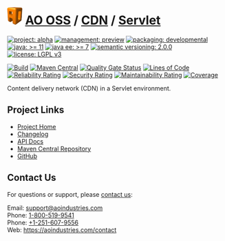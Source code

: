 # [<img src="ao-logo.png" alt="AO Logo" width="35" height="40">](https://github.com/ao-apps) [AO OSS](https://github.com/ao-apps/ao-oss) / [CDN](https://github.com/ao-apps/ao-cdn) / [Servlet](https://github.com/ao-apps/ao-cdn-servlet)

[![project: alpha](https://oss.aoapps.com/ao-badges/project-alpha.svg)](https://aoindustries.com/life-cycle#project-alpha)
[![management: preview](https://oss.aoapps.com/ao-badges/management-preview.svg)](https://aoindustries.com/life-cycle#management-preview)
[![packaging: developmental](https://oss.aoapps.com/ao-badges/packaging-developmental.svg)](https://aoindustries.com/life-cycle#packaging-developmental)  
[![java: &gt;= 11](https://oss.aoapps.com/ao-badges/java-11.svg)](https://docs.oracle.com/en/java/javase/11/)
[![java ee: &gt;= 7](https://oss.aoapps.com/ao-badges/javaee-7.svg)](https://docs.oracle.com/javaee/7/)
[![semantic versioning: 2.0.0](https://oss.aoapps.com/ao-badges/semver-2.0.0.svg)](https://semver.org/spec/v2.0.0.html)
[![license: LGPL v3](https://oss.aoapps.com/ao-badges/license-lgpl-3.0.svg)](https://www.gnu.org/licenses/lgpl-3.0)

[![Build](https://github.com/ao-apps/ao-cdn-servlet/workflows/Build/badge.svg?branch=master)](https://github.com/ao-apps/ao-cdn-servlet/actions?query=workflow%3ABuild)
[![Maven Central](https://maven-badges.herokuapp.com/maven-central/com.aoapps/ao-cdn-servlet/badge.svg)](https://maven-badges.herokuapp.com/maven-central/com.aoapps/ao-cdn-servlet)
[![Quality Gate Status](https://sonarcloud.io/api/project_badges/measure?branch=master&project=com.aoapps%3Aao-cdn-servlet&metric=alert_status)](https://sonarcloud.io/dashboard?branch=master&id=com.aoapps%3Aao-cdn-servlet)
[![Lines of Code](https://sonarcloud.io/api/project_badges/measure?branch=master&project=com.aoapps%3Aao-cdn-servlet&metric=ncloc)](https://sonarcloud.io/component_measures?branch=master&id=com.aoapps%3Aao-cdn-servlet&metric=ncloc)  
[![Reliability Rating](https://sonarcloud.io/api/project_badges/measure?branch=master&project=com.aoapps%3Aao-cdn-servlet&metric=reliability_rating)](https://sonarcloud.io/component_measures?branch=master&id=com.aoapps%3Aao-cdn-servlet&metric=Reliability)
[![Security Rating](https://sonarcloud.io/api/project_badges/measure?branch=master&project=com.aoapps%3Aao-cdn-servlet&metric=security_rating)](https://sonarcloud.io/component_measures?branch=master&id=com.aoapps%3Aao-cdn-servlet&metric=Security)
[![Maintainability Rating](https://sonarcloud.io/api/project_badges/measure?branch=master&project=com.aoapps%3Aao-cdn-servlet&metric=sqale_rating)](https://sonarcloud.io/component_measures?branch=master&id=com.aoapps%3Aao-cdn-servlet&metric=Maintainability)
[![Coverage](https://sonarcloud.io/api/project_badges/measure?branch=master&project=com.aoapps%3Aao-cdn-servlet&metric=coverage)](https://sonarcloud.io/component_measures?branch=master&id=com.aoapps%3Aao-cdn-servlet&metric=Coverage)

Content delivery network (CDN) in a Servlet environment.

## Project Links
* [Project Home](https://oss.aoapps.com/cdn/servlet/)
* [Changelog](https://oss.aoapps.com/cdn/servlet/changelog)
* [API Docs](https://oss.aoapps.com/cdn/servlet/apidocs/)
* [Maven Central Repository](https://central.sonatype.com/artifact/com.aoapps/ao-cdn-servlet)
* [GitHub](https://github.com/ao-apps/ao-cdn-servlet)

## Contact Us
For questions or support, please [contact us](https://aoindustries.com/contact):

Email: [support@aoindustries.com](mailto:support@aoindustries.com)  
Phone: [1-800-519-9541](tel:1-800-519-9541)  
Phone: [+1-251-607-9556](tel:+1-251-607-9556)  
Web: https://aoindustries.com/contact
